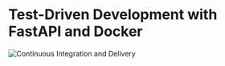 # Test-Driven Development with FastAPI and Docker

![Continuous Integration and Delivery](https://github.com/snv-ds/tdd_text_sum/workflows/Continuous%20Integration%20and%20Delivery/badge.svg?branch=master)
